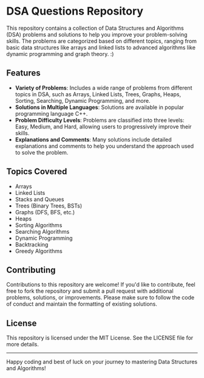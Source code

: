 # DSA Questions Repository

This repository contains a collection of Data Structures and Algorithms (DSA) problems and solutions to help you improve your problem-solving skills. The problems are categorized based on different topics, ranging from basic data structures like arrays and linked lists to advanced algorithms like dynamic programming and graph theory. :)

## Features

- **Variety of Problems**: Includes a wide range of problems from different topics in DSA, such as Arrays, Linked Lists, Trees, Graphs, Heaps, Sorting, Searching, Dynamic Programming, and more.
- **Solutions in Multiple Languages**: Solutions are available in popular programming language C++.
- **Problem Difficulty Levels**: Problems are classified into three levels: Easy, Medium, and Hard, allowing users to progressively improve their skills.
- **Explanations and Comments**: Many solutions include detailed explanations and comments to help you understand the approach used to solve the problem.

## Topics Covered

- Arrays
- Linked Lists
- Stacks and Queues
- Trees (Binary Trees, BSTs)
- Graphs (DFS, BFS, etc.)
- Heaps
- Sorting Algorithms
- Searching Algorithms
- Dynamic Programming
- Backtracking
- Greedy Algorithms


## Contributing

Contributions to this repository are welcome! If you'd like to contribute, feel free to fork the repository and submit a pull request with additional problems, solutions, or improvements. Please make sure to follow the code of conduct and maintain the formatting of existing solutions.

## License

This repository is licensed under the MIT License. See the LICENSE file for more details.

---

Happy coding and best of luck on your journey to mastering Data Structures and Algorithms!

